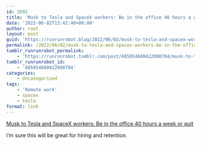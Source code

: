 ```yaml
---
id: 2092
title: 'Musk to Tesla and SpaceX workers: Be in the office 40 hours a week or quit'
date: '2022-06-02T13:42:40+00:00'
author: root
layout: post
guid: 'https://runrunrobot.blog/2022/06/02/musk-to-tesla-and-spacex-workers-be-in-the-office/'
permalink: /2022/06/02/musk-to-tesla-and-spacex-workers-be-in-the-office/
tumblr_runrunrobot_permalink:
    - 'https://runrunrobot.tumblr.com/post/685954680422088704/musk-to-tesla-and-spacex-workers-be-in-the-office'
tumblr_runrunrobot_id:
    - '685954680422088704'
categories:
    - Uncategorized
tags:
    - 'Remote work'
    - spacex
    - tesla
format: link
---
```


[Musk to Tesla and SpaceX workers: Be in the office 40 hours a week or quit](https://arstechnica.com/tech-policy/2022/06/musk-to-tesla-and-spacex-workers-be-in-the-office-40-hours-a-week-or-quit/?utm_source=pocket_mylist)

<div class="link_description">I’m sure this will be great for hiring and retention.

</div>